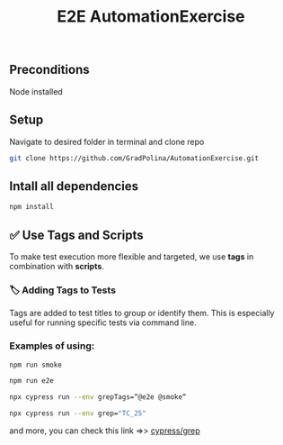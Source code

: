 <div align="center">
  <h1>E2E AutomationExercise</h1>
</div>

<br>

## Preconditions

Node installed

## Setup

Navigate to desired folder in terminal and clone repo

```bash
git clone https://github.com/GradPolina/AutomationExercise.git
```

## Intall all dependencies

```bash
npm install
```

## ✅ Use Tags and Scripts

To make test execution more flexible and targeted, we use **tags** in combination with **scripts**.

### 🏷️ Adding Tags to Tests

Tags are added to test titles to group or identify them. This is especially useful for running specific tests via command line.

### Examples of using:

```bash
npm run smoke
```

```bash
npm run e2e
```

```bash
npx cypress run --env grepTags=“@e2e @smoke“
```

```bash
npx cypress run --env grep="TC_25"
```

and more, you can check this link =>> [cypress/grep](https://www.npmjs.com/package/@cypress/grep)
